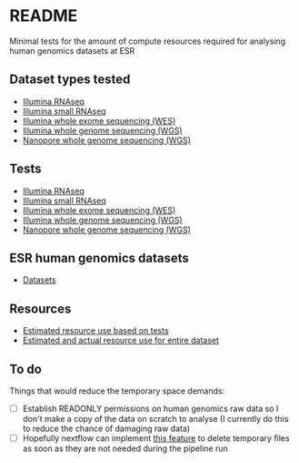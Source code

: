 # README

Minimal tests for the amount of compute resources required for analysing human genomics datasets at ESR

## Dataset types tested

- [Illumina RNAseq](https://www.illumina.com/techniques/sequencing/rna-sequencing.html)
- [Illumina small RNAseq](https://www.illumina.com/techniques/sequencing/rna-sequencing/small-rna-seq.html)
- [Illumina whole exome sequencing (WES)](https://www.illumina.com/techniques/sequencing/dna-sequencing/targeted-resequencing/exome-sequencing.html)
- [Illumina whole genome sequencing (WGS)](https://www.illumina.com/techniques/sequencing/dna-sequencing/whole-genome-sequencing.html)
- [Nanopore whole genome sequencing (WGS)](https://nanoporetech.com/applications/whole-genome-sequencing)

## Tests

- [Illumina RNAseq](./docs/analysis_docs/illumina_RNAseq.md)
- [Illumina small RNAseq](./docs/analysis_docs/illumina_smallRNAseq.md)
- [Illumina whole exome sequencing (WES)](./docs/analysis_docs/illumina_WES.md)
- [Illumina whole genome sequencing (WGS)](./docs/analysis_docs/illumina_WGS.md)
- [Nanopore whole genome sequencing (WGS)](./docs/analysis_docs/nanopore_WGS.md)

## ESR human genomics datasets

- [Datasets](./docs/datasets/datasets.csv)

## Resources

- [Estimated resource use based on tests](./results/resource_use.csv)
- [Estimated and actual resource use for entire dataset](./results/resource_estimated_actual.csv)

## To do

Things that would reduce the temporary space demands:

- [ ] Establish READONLY permissions on human genomics raw data so I don't make a copy of the data on scratch to analyse (I currently do this to reduce the chance of damaging raw data)
- [ ] Hopefully nextflow can implement [this feature](https://github.com/nextflow-io/nextflow/issues/452) to delete temporary files as soon as they are not needed during the pipeline run
